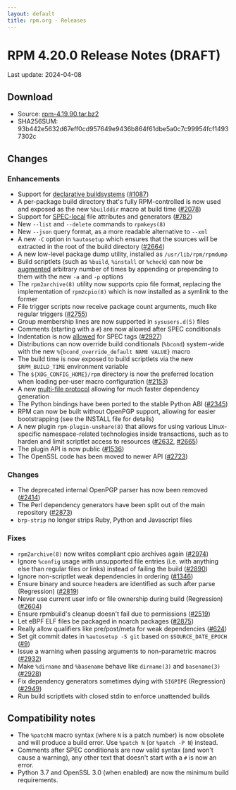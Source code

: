 ```yaml
---
layout: default
title: rpm.org - Releases
---
```


# RPM 4.20.0 Release Notes (DRAFT)

Last update: 2024-04-08

## Download
* Source: [rpm-4.19.90.tar.bz2](https://ftp.osuosl.org/pub/rpm/releases/testing/rpm-4.19.90.tar.bz2)
* SHA256SUM: 93b442e5632d67eff0cd957649e9436b864f61dbe5a0c7c99954fcf14937302c

## Changes
### Enhancements
* Support for [declarative buildsystems](https://rpm-software-management.github.io/rpm/manual/buildsystem.html) ([#1087](https://github.com/rpm-software-management/rpm/issues/1087))
* A per-package build directory that's fully RPM-controlled is now used and exposed as the new `%builddir` macro at build time ([#2078](https://github.com/rpm-software-management/rpm/issues/2078))
* Support for [SPEC-local](https://rpm-software-management.github.io/rpm/manual/dependency_generators.html#using-file-attributes-in-their-own-package) file attributes and generators ([#782](https://github.com/rpm-software-management/rpm/issues/782))
* New `--list` and `--delete` commands to `rpmkeys(8)`
* New `--json` query format, as a more readable alternative to `--xml`
* A new `-C` option in `%autosetup` which ensures that the sources will be extracted in the root of the build directory ([#2664](https://github.com/rpm-software-management/rpm/issues/2664))
* A new low-level package dump utility, installed as `/usr/lib/rpm/rpmdump`
* Build scriptlets (such as `%build`, `%install` or `%check`) can now be [augmented](https://rpm-software-management.github.io/rpm/manual/spec.html#build-scriptlets) arbitrary number of times by appending or prepending to them with the new `-a` and `-p` options
* The `rpm2archive(8)` utility now supports cpio file format, replacing the implementation of `rpm2cpio(8)` which is now installed as a symlink to the former
* File trigger scripts now receive package count arguments, much like regular triggers ([#2755](https://github.com/rpm-software-management/rpm/issues/2755))
* Group membership lines are now supported in `sysusers.d(5)` files
* Comments (starting with a `#`) are now allowed after SPEC conditionals
* Indentation is now [allowed](https://rpm-software-management.github.io/rpm/manual/spec.html#preamble-tags) for SPEC tags ([#2927](https://github.com/rpm-software-management/rpm/issues/2927))
* Distributions can now override build conditionals (`%bcond`) system-wide with the new `%{bcond_override_default NAME VALUE}` macro
* The build time is now exposed to build scriptlets via the new `$RPM_BUILD_TIME` environment variable
* The `${XDG_CONFIG_HOME}/rpm` directory is now the preferred location when loading per-user macro configuration ([#2153](https://github.com/rpm-software-management/rpm/issues/2153))
* A new [multi-file protocol](https://rpm-software-management.github.io/rpm/manual/dependency_generators.html#writing-dependency-generators) allowing for much faster dependency generation
* The Python bindings have been ported to the stable Python ABI ([#2345](https://github.com/rpm-software-management/rpm/issues/2345))
* RPM can now be built without OpenPGP support, allowing for easier bootstrapping (see the INSTALL file for details)
* A new plugin `rpm-plugin-unshare(8)` that allows for using various Linux-specific namespace-related technologies inside transactions, such as to harden and limit scriptlet access to resources ([#2632](https://github.com/rpm-software-management/rpm/issues/2632), [#2665](https://github.com/rpm-software-management/rpm/issues/2665))
* The plugin API is now public ([#1536](https://github.com/rpm-software-management/rpm/issues/1536))
* The OpenSSL code has been moved to newer API ([#2723](https://github.com/rpm-software-management/rpm/issues/2294))

### Changes
* The deprecated internal OpenPGP parser has now been removed ([#2414](https://github.com/rpm-software-management/rpm/issues/2414))
* The Perl dependency generators have been split out of the main repository ([#2873](https://github.com/rpm-software-management/rpm/issues/2873))
* `brp-strip` no longer strips Ruby, Python and Javascript files

### Fixes
* `rpm2archive(8)` now writes compliant cpio archives again ([#2974](https://github.com/rpm-software-management/rpm/issues/2974))
* Ignore `%config` usage with unsupported file entries (i.e. with anything else than regular files or links) instead of failing the build ([#2890](https://github.com/rpm-software-management/rpm/issues/2890))
* Ignore non-scriptlet weak dependencies in ordering ([#1346](https://github.com/rpm-software-management/rpm/issues/1346))
* Ensure binary and source headers are identified as such after parse (Regression) ([#2819](https://github.com/rpm-software-management/rpm/issues/2819))
* Never use current user info or file ownership during build (Regression) ([#2604](https://github.com/rpm-software-management/rpm/issues/2604))
* Ensure rpmbuild's cleanup doesn't fail due to permissions ([#2519](https://github.com/rpm-software-management/rpm/issues/2519))
* Let eBPF ELF files be packaged in noarch packages ([#2875](https://github.com/rpm-software-management/rpm/issues/2875))
* Really allow qualifiers like pre/post/meta for weak dependencies ([#624](https://github.com/rpm-software-management/rpm/issues/624))
* Set git commit dates in `%autosetup -S git` based on `$SOURCE_DATE_EPOCH` ([#9](https://pagure.io/fedora-reproducible-builds/project/issue/9))
* Issue a warning when passing arguments to non-parametric macros ([#2932](https://github.com/rpm-software-management/rpm/issues/2932))
* Make `%dirname` and `%basename` behave like `dirname(3)` and `basename(3)` ([#2928](https://github.com/rpm-software-management/rpm/issues/2928))
* Fix dependency generators sometimes dying with `SIGPIPE` (Regression) ([#2949](https://github.com/rpm-software-management/rpm/issues/2949))
* Run build scriptlets with closed stdin to enforce unattended builds

## Compatibility notes
* The `%patchN` macro syntax (where `N` is a patch number) is now obsolete and
  will produce a build error.  Use `%patch N` (or `%patch -P N`) instead.
* Comments after SPEC conditionals are now valid syntax (and won't cause a
  warning), any other text that doesn't start with a `#` is now an error.
* Python 3.7 and OpenSSL 3.0 (when enabled) are now the minimum build
  requirements.
